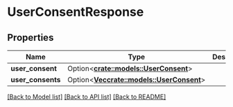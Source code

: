 # UserConsentResponse

## Properties

Name | Type | Description | Notes
------------ | ------------- | ------------- | -------------
**user_consent** | Option<[**crate::models::UserConsent**](UserConsent.md)> |  | [optional]
**user_consents** | Option<[**Vec<crate::models::UserConsent>**](UserConsent.md)> |  | [optional]

[[Back to Model list]](../README.md#documentation-for-models) [[Back to API list]](../README.md#documentation-for-api-endpoints) [[Back to README]](../README.md)


